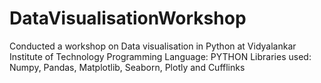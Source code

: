 # DataVisualisationWorkshop
Conducted a workshop on Data visualisation in Python at Vidyalankar Institute of Technology
Programming Language: PYTHON
Libraries used: Numpy, Pandas, Matplotlib, Seaborn, Plotly and Cufflinks
